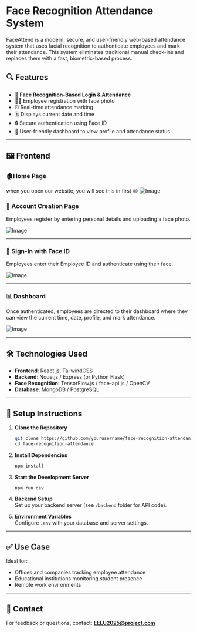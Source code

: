 
# Face Recognition Attendance System

FaceAttend is a modern, secure, and user-friendly web-based attendance system that uses facial recognition to authenticate employees and mark their attendance. This system eliminates traditional manual check-ins and replaces them with a fast, biometric-based process.

## 🔍 Features

- 📸 **Face Recognition-Based Login & Attendance**
- 👨‍💼 Employee registration with face photo
- ⏰ Real-time attendance marking
- 🗓 Displays current date and time
- 🔒 Secure authentication using Face ID
- 🧾 User-friendly dashboard to view profile and attendance status

---

## 🖼️ Frontend

### 🏠Home Page

when you open our website, you will see this in first 😉
![Image](https://github.com/user-attachments/assets/dac7b52f-62fb-44ce-ae30-dbec19beabba)
### 📝 Account Creation Page

Employees register by entering personal details and uploading a face photo.

![Image](https://github.com/user-attachments/assets/2d647ce2-ce74-48fe-af01-af9a5291c76d)

---

### 🔐 Sign-In with Face ID

Employees enter their Employee ID and authenticate using their face.

![Image](./mnt/data/screencapture-face-time-attendance-now-lovable-app-signin-2025-06-09-20_10_05.png)

---

### 📊 Dashboard

Once authenticated, employees are directed to their dashboard where they can view the current time, date, profile, and mark attendance.

![Image](./mnt/data/screencapture-face-time-attendance-now-lovable-app-dashboard-2025-06-09-20_11_38.png)

---

## 🛠️ Technologies Used

- **Frontend**: React.js, TailwindCSS
- **Backend**: Node.js / Express (or Python Flask)
- **Face Recognition**: TensorFlow.js / face-api.js / OpenCV
- **Database**: MongoDB / PostgreSQL

---

## 📌 Setup Instructions

1. **Clone the Repository**  
   ```bash
   git clone https://github.com/yourusername/face-recognition-attendance.git
   cd face-recognition-attendance
   ```

2. **Install Dependencies**  
   ```bash
   npm install
   ```

3. **Start the Development Server**  
   ```bash
   npm run dev
   ```

4. **Backend Setup**  
   Set up your backend server (see `/backend` folder for API code).

5. **Environment Variables**  
   Configure `.env` with your database and server settings.

---

## ✅ Use Case

Ideal for:

- Offices and companies tracking employee attendance
- Educational institutions monitoring student presence
- Remote work environments

---

## 📧 Contact

For feedback or questions, contact: **EELU2025@project.com**
